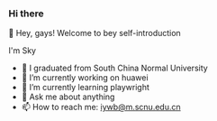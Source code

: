 ### Hi there 


👋 Hey, gays! Welcome to bey self-introduction

I'm Sky

- 📖 I graduated from South China Normal University
- 🔭 I’m currently working on huawei
- 🌱 I’m currently learning playwright
- 💬 Ask me about anything
- 📫 How to reach me: [iywb@m.scnu.edu.cn](iywb@m.scnu.edu.cn)
